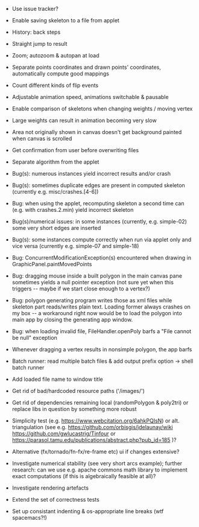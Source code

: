 * Use issue tracker?

* Enable saving skeleton to a file from applet

* History: back steps

* Straight jump to result

* Zoom; autozoom & autopan at load

* Separate points coordinates and drawn points' coordinates, automatically compute good mappings

* Count different kinds of flip events

* Adjustable animation speed, animations switchable & pausable

* Enable comparison of skeletons when changing weights / moving vertex

* Large weights can result in animation becoming very slow

* Area not originally shown in canvas doesn't get background painted when canvas is scrolled

* Get confirmation from user before overwriting files

* Separate algorithm from the applet

* Bug(s): numerous instances yield incorrect results and/or crash

* Bug(s): sometimes duplicate edges are present in computed skeleton
  (currently e.g. misc/crashes.[4-6])

* Bug: when using the applet, recomputing skeleton a second time can (e.g. with
  crashes.2.min) yield incorrect skeleton

* Bug(s)/numerical issues: in some instances (currently, e.g. simple-02)
  some very short edges are inserted

* Bug(s): some instances compute correctly when run via applet only and vice versa
  (currently e.g. simple-07 and simple-18)

* Bug: ConcurrentModificationException(s) encountered when drawing in GraphicPanel.paintMovedPoints

* Bug: dragging mouse inside a built polygon in the main canvas pane sometimes
  yields a null pointer exception (not sure yet when this triggers -- maybe if
  we start close enough to a vertex?)

* Bug: polygon generating program writes those as xml files while skeleton part
  reads/writes plain text.  Loading former always crashes on my box -- a
  workaround right now would be to load the polygon into main app by closing
  the generating app window.

* Bug: when loading invalid file, FileHandler.openPoly barfs a "File cannot be null" exception

* Whenever dragging a vertex results in nonsimple polygon, the app barfs

* Batch runner: read multiple batch files & add output prefix option -> shell batch runner

* Add loaded file name to window title

* Get rid of bad/hardcoded resource paths ('/images/')

* Get rid of dependencies remaining local (randomPolygon & poly2tri)
  or replace libs in question by something more robust

* Simplicity test (e.g. https://www.webcitation.org/6ahkPQIsN) or
  alt. triangulation (see e.g.
      https://github.com/orbisgis/jdelaunay/wiki
      https://github.com/gwlucastrig/Tinfour
   or https://parasol.tamu.edu/publications/abstract.php?pub_id=185
  )?

* Alternative (fx/tornado/fn-fx/re-frame etc) ui if changes extensive?

* Investigate numerical stability (see very short arcs example); further
  research: can we use e.g. apache commons math library to implement exact
  computations (if this is algebraically feasible at all)?


* Investigate rendering artefacts

* Extend the set of correctness tests

* Set up consistant indenting & os-appropriate line breaks (wtf spacemacs?!)

